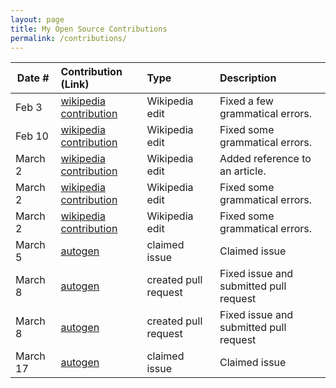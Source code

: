 ```yaml
---
layout: page
title: My Open Source Contributions
permalink: /contributions/
---
```


<!--
Type of the contribution should be "Wikipedia edit", "OpenStreet Map feature", "Documentation", "Course website", "Blog",
"Browser Add-on", etc.

The description should include a brief summary of what you did.

The link should bring us to a public page that shows your contribution. 

Replace the first row with your own contribution. 

-->





| Date #       | Contribution (Link)  | Type  | Description |
|---|:---|:---|:---|
| Feb 3   | [wikipedia contribution](https://en.wikipedia.org/wiki/Special:Contributions/YujaCha)   | Wikipedia edit  |   Fixed a few grammatical errors.  |
| Feb 10  | [wikipedia contribution](https://en.wikipedia.org/wiki/Special:Contributions/YujaCha)   | Wikipedia edit  |   Fixed some grammatical errors.   |
| March 2 | [wikipedia contribution](https://en.wikipedia.org/wiki/Special:Contributions/YujaCha)   | Wikipedia edit  |   Added reference to an article.   |
| March 2 | [wikipedia contribution](https://en.wikipedia.org/wiki/Special:Contributions/YujaCha)   | Wikipedia edit  |   Fixed some grammatical errors.   |
| March 2 | [wikipedia contribution](https://en.wikipedia.org/wiki/Special:Contributions/YujaCha)   | Wikipedia edit  |   Fixed some grammatical errors.   |
| March 5 | [autogen](https://github.com/microsoft/autogen/issues/5609)   | claimed issue  |   Claimed issue   |
| March 8 | [autogen](https://github.com/microsoft/autogen/pull/5878)   | created pull request  |   Fixed issue and submitted pull request   |
| March 8 | [autogen](https://github.com/microsoft/autogen/pull/5878)   | created pull request  |   Fixed issue and submitted pull request   |
| March 17 | [autogen](https://github.com/microsoft/autogen/issues/5345)   | claimed issue  |   Claimed issue   |


